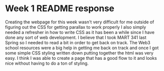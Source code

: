 # Week 1 README response
Creating the webpage for this week wasn't very difficult for me outside of figuring out the CSS for getting parallax to work properly
I also simply needed a refresher in how to write CSS as it has been a while since I have done any sort of web development. I believe that I took MART 341 last Spring so I  needed to read a bit in order to get back on track. The Web3 school resources were a big help in getting me back on track and once I got some simple CSS styling written down putting together the html was very easy. I think I was able to create a page that has a good flow to it and looks nice without having to do a ton of styling.